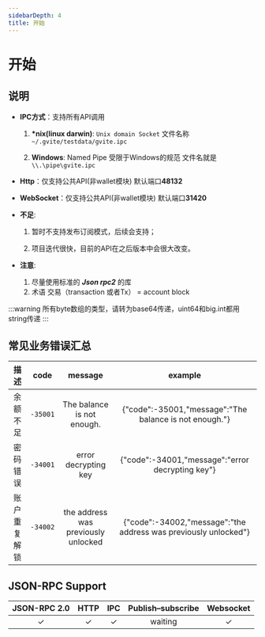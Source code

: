 ```yaml
---
sidebarDepth: 4
title: 开始
---
```


# 开始

## 说明
* **IPC方式**：支持所有API调用

    1. **\*nix(linux darwin)**: `Unix domain Socket` 文件名称    `~/.gvite/testdata/gvite.ipc`

    2. **Windows**: Named Pipe 受限于Windows的规范 文件名就是  `\\.\pipe\gvite.ipc`
* **Http**：仅支持公共API(非wallet模块) 默认端口**48132**

* **WebSocket**：仅支持公共API(非wallet模块) 默认端口**31420**
* **不足**:

    1. 暂时不支持发布订阅模式，后续会支持；

    2. 项目迭代很快，目前的API在之后版本中会很大改变。

* **注意**:
    1. 尽量使用标准的 ***Json rpc2*** 的库
    2. 术语 交易（transaction 或者Tx） = account block

:::warning
所有byte数组的类型，请转为base64传递，uint64和big.int都用string传递
:::

## 常见业务错误汇总

|  描述 | code | message | example |
|:------------:|:-----------:|:-----:|:-----:|
| 余额不足|  `-35001` |  The balance is not enough. |{"code":-35001,"message":"The balance is not enough."}|
| 密码错误	|  `-34001` | error decrypting key |{"code":-34001,"message":"error decrypting key"}|
| 账户重复解锁	|  `-34002` |  the address was previously unlocked |{"code":-34002,"message":"the address was previously unlocked"}|

## JSON-RPC Support

|  JSON-RPC 2.0  | HTTP | IPC |Publish–subscribe |Websocket |
|:------------:|:-----------:|:-----:|:-----:|:-----:|
| &#x2713;|  &#x2713; |  &#x2713; |waiting|&#x2713;|
